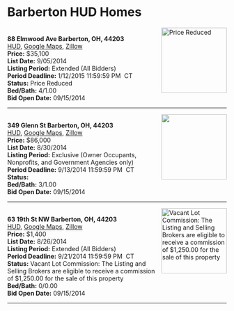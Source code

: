 # Barberton HUD Homes

[<img alt="Price Reduced" src="https://www.hudhomestore.com/pages/ImageShow.aspx?Case=412-569418" align="right" style="height:150px;">](http://www.hudhomestore.com/Listing/PropertyDetails.aspx?caseNumber=412-569418)  
**88 Elmwood Ave Barberton, OH, 44203**  
[HUD](http://www.hudhomestore.com/Listing/PropertyDetails.aspx?caseNumber=412-569418), [Google Maps](http://maps.google.com/maps?q=88+Elmwood+Ave+Barberton%2C+OH%2C+44203), [Zillow](http://www.zillow.com/homes/88+Elmwood+Ave+Barberton%2C+OH%2C+44203/)  
**Price:** $35,100  
**List Date:** 9/05/2014  
**Listing Period:** Extended (All Bidders)  
**Period Deadline:** 1/12/2015 11:59:59 PM  CT  
**Status:** Price Reduced  
**Bed/Bath:** 4/1.00  
**Bid Open Date:** 09/15/2014

***

[<img alt="" src="https://www.hudhomestore.com/pages/ImageShow.aspx?Case=412-522308" align="right" style="height:150px;">](http://www.hudhomestore.com/Listing/PropertyDetails.aspx?caseNumber=412-522308)  
**349 Glenn St Barberton, OH, 44203**  
[HUD](http://www.hudhomestore.com/Listing/PropertyDetails.aspx?caseNumber=412-522308), [Google Maps](http://maps.google.com/maps?q=349+Glenn+St+Barberton%2C+OH%2C+44203), [Zillow](http://www.zillow.com/homes/349+Glenn+St+Barberton%2C+OH%2C+44203/)  
**Price:** $86,000  
**List Date:** 8/30/2014  
**Listing Period:** Exclusive (Owner Occupants, Nonprofits, and Government Agencies only)  
**Period Deadline:** 9/13/2014 11:59:59 PM  CT  
**Status:**   
**Bed/Bath:** 3/1.00  
**Bid Open Date:** 09/15/2014

***

[<img alt="Vacant Lot Commission: The Listing and Selling Brokers are eligible to receive a commission of $1,250.00 for the sale of this property" src="https://www.hudhomestore.com/pages/ImageShow.aspx?Case=412-537707" align="right" style="height:150px;">](http://www.hudhomestore.com/Listing/PropertyDetails.aspx?caseNumber=412-537707)  
**63 19th St NW Barberton, OH, 44203**  
[HUD](http://www.hudhomestore.com/Listing/PropertyDetails.aspx?caseNumber=412-537707), [Google Maps](http://maps.google.com/maps?q=63+19th+St+NW+Barberton%2C+OH%2C+44203), [Zillow](http://www.zillow.com/homes/63+19th+St+NW+Barberton%2C+OH%2C+44203/)  
**Price:** $1,400  
**List Date:** 8/26/2014  
**Listing Period:** Extended (All Bidders)  
**Period Deadline:** 9/21/2014 11:59:59 PM  CT  
**Status:** Vacant Lot Commission: The Listing and Selling Brokers are eligible to receive a commission of $1,250.00 for the sale of this property  
**Bed/Bath:** 0/0.00  
**Bid Open Date:** 09/15/2014

***

